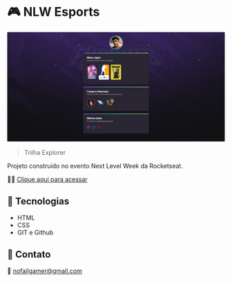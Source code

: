# 🎮 NLW Esports 

![preview](./.github/preview.png)

> Trilha Explorer

Projeto construido no evento Next Level Week da Rocketseat.

👩‍💻 [Clique aqui para acessar](https://fabiomatheusdev.github.io/NLW-eSports/)

## 🚀 Tecnologias

- HTML
- CSS
- GIT e Github

## 💓 Contato

📧 nofailgamer@gmail.com